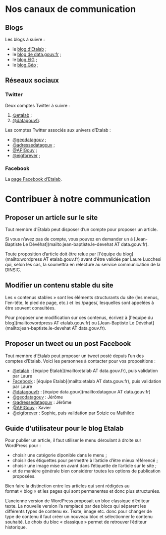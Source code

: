 # Nos canaux de communication

## Blogs

Les blogs à suivre :

- le [blog d’Etalab](http://etalab.gouv.fr/) ;
- le [blog de data.gouv.fr](https://www.data.gouv.fr/fr/posts/) ;
- le [blog EIG](https://entrepreneur-interet-general.etalab.gouv.fr/blog.html) ;
- le [blog Géo](https://blog.geo.data.gouv.fr) ;

## Réseaux sociaux

### Twitter

Deux comptes Twitter à suivre :

1. [@etalab](https://twitter.com/etalab) ;
2. [@datagouvfr](https://twitter.com/datagouvfr).

Les comptes Twitter associés aux univers d’Etalab :

- [@geodatagouv](https://twitter.com/geodatagouv) ;
- [@adressedatagouv](https://twitter.com/adressedatagouv) ;
- [@APIGouv](https://twitter.com/APIGouv) ;
- [@eigforever](https://twitter.com/eigforever) ;

### Facebook

La [page Facebook d’Etalab](https://www.facebook.com/etalab/).

# Contribuer à notre communication

## Proposer un article sur le site

Tout membre d’Etalab peut disposer d’un compte pour proposer un article.

Si vous n’avez pas de compte, vous pouvez en demander un à [Jean-Baptiste Le Dévéhat](mailto:jean-baptiste.le-devehat AT data.gouv.fr).

Toute proposition d’article doit être relue par [l'équipe du blog](mailto:wordpress AT etalab.gouv.fr) avant d’être validée par Laure Lucchesi qui, selon les cas, la soumettra en relecture au service communication de la DINSIC.

## Modifier un contenu stable du site

Les « contenus stables » sont les éléments structurants du site (les menus, l'en-tête, le pied de page, etc.) et les /pages/, lesquelles sont appelées à être souvent consultées.

Pour proposer une modification sur ces contenus, écrivez à [l'équipe du blog](mailto:wordpress AT etalab.gouv.fr) ou [Jean-Baptiste Le Dévéhat](mailto:jean-baptiste.le-devehat AT data.gouv.fr).

## Proposer un tweet ou un post Facebook

Tout membre d’Etalab peut proposer un tweet posté depuis l’un des comptes d’Etalab.  Voici les personnes à contacter pour vos propositions :

- [@etalab](https://twitter.com/etalab) : [équipe Etalab](mailto:etalab AT data.gouv.fr), puis validation par Laure
- [Facebook](https://www.facebook.com/etalab/) : [équipe Etalab](mailto:etalab AT data.gouv.fr), puis validation par Laure
- [@datagouvfr](https://twitter.com/datagouvfr) : [équipe data.gouv](mailto:datagouv AT data.gouv.fr)
- [@geodatagouv](https://twitter.com/geodatagouv) : Jérôme
- [@adressedatagouv](https://twitter.com/adressedatagouv) : Jérôme
- [@APIGouv](https://twitter.com/APIGouv) : Xavier
- [@eigforever](https://twitter.com/eigforever) : Sophie, puis validation par Soizic ou Mathilde

## Guide d’utilisateur pour le blog Etalab

Pour publier un article, il faut utiliser le menu déroulant à droite sur WordPress pour :
- choisir une catégorie diponible dans le menu ;
- choisir des étiquettes pour permettre à l’article d’être mieux référencé ;
- choisir une image mise en avant dans l’étiquette de l’article sur le site ;
- et de manière générale bien considérer toutes les options de publication proposées. 

Bien faire la distinction entre les articles qui sont rédigées au format « blog » et les pages qui sont permanentes et donc plus structurées.

L’ancienne version de WordPress proposait un bloc classique d’éditeur texte. La nouvelle version l’a remplacé par des blocs qui séparent les différents types de contenu ex. Texte, image etc. donc pour changer de type de contenu il faut créer un nouveau bloc et sélectionner le contenu souhaité. Le choix du bloc « classique » permet de retrouver l’éditeur historique.

